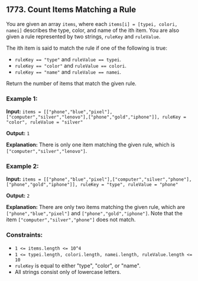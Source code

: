 ## 1773. Count Items Matching a Rule

You are given an array `items`, where each `items[i] = [typei, colori, namei]` describes the type, color, and name of the ith item. You are also given a rule represented by two strings, `ruleKey` and `ruleValue`.

The ith item is said to match the rule if one of the following is true:

- `ruleKey == "type"` and `ruleValue == typei`.
- `ruleKey == "color"` and `ruleValue == colori`.
- `ruleKey == "name"` and `ruleValue == namei`.

Return the number of items that match the given rule.

### Example 1:

**Input:** `items = [["phone","blue","pixel"],["computer","silver","lenovo"],["phone","gold","iphone"]], ruleKey = "color", ruleValue = "silver"`

**Output:** `1`

**Explanation:** There is only one item matching the given rule, which is `["computer","silver","lenovo"]`.

### Example 2:

**Input:** `items = [["phone","blue","pixel"],["computer","silver","phone"],["phone","gold","iphone"]], ruleKey = "type", ruleValue = "phone"`

**Output:** `2`

**Explanation:** There are only two items matching the given rule, which are `["phone","blue","pixel"]` and `["phone","gold","iphone"]`. Note that the item `["computer","silver","phone"]` does not match.

### Constraints:

- `1 <= items.length <= 10^4`
- `1 <= typei.length, colori.length, namei.length, ruleValue.length <= 10`
- `ruleKey` is equal to either "type", "color", or "name".
- All strings consist only of lowercase letters.
